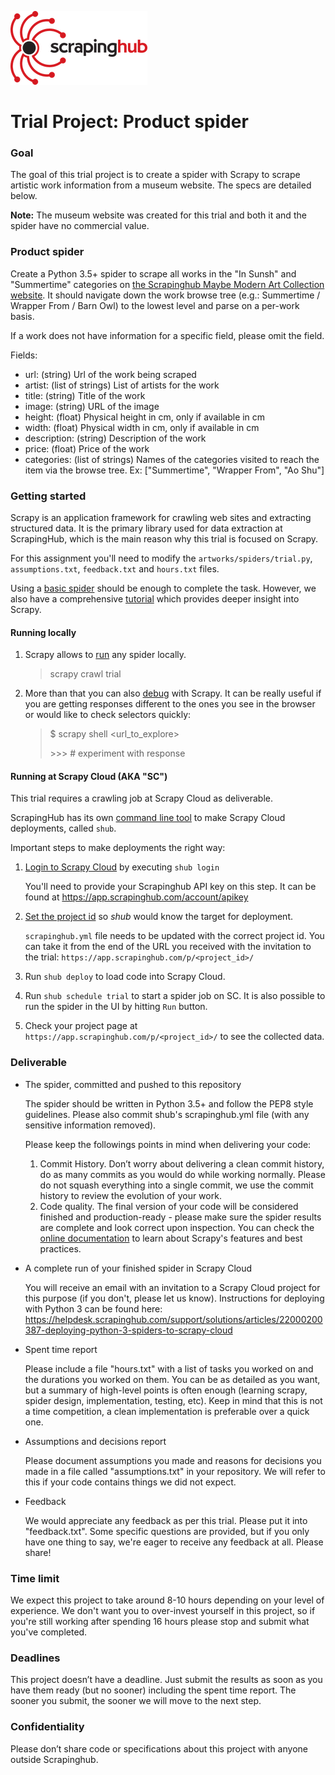 ![Scrapinghub logo](scrapinghub.png)

# Trial Project: Product spider #

### Goal ###

The goal of this trial project is to create a spider with Scrapy to scrape artistic work information from a museum website. The specs are detailed below.

**Note:** The museum website was created for this trial and both it and the spider have no commercial value.

### Product spider ###

Create a Python 3.5+ spider to scrape all works in the "In Sunsh" and "Summertime" categories on [the Scrapinghub Maybe Modern Art Collection website](http://pstrial-a-2018-10-19.toscrape.com/).
It should navigate down the work browse tree (e.g.: Summertime / Wrapper From / Barn Owl) to the lowest level and parse on a per-work basis.

If a work does not have information for a specific field, please omit the field.

Fields:

* url: (string) Url of the work being scraped
* artist: (list of strings) List of artists for the work
* title: (string) Title of the work
* image: (string) URL of the image
* height: (float) Physical height in cm, only if available in cm
* width: (float) Physical width in cm, only if available in cm
* description: (string) Description of the work
* price: (float) Price of the work
* categories: (list of strings) Names of the categories visited to reach the item via the browse tree. Ex: ["Summertime", "Wrapper From", "Ao Shu"]

### Getting started

Scrapy is an application framework for crawling web sites and extracting structured data. 
It is the primary library used for data extraction at ScrapingHub, which is the main reason why this trial is focused on Scrapy.

For this assignment you'll need to modify the `artworks/spiders/trial.py`, `assumptions.txt`,
`feedback.txt` and `hours.txt` files.

Using a [basic spider](https://doc.scrapy.org/en/latest/intro/tutorial.html#our-first-spider) should be enough to complete the task.
However, we also have a comprehensive [tutorial](https://doc.scrapy.org/en/latest/intro/tutorial.html) which provides deeper insight into Scrapy.


#### Running locally

1. Scrapy allows to [run](https://doc.scrapy.org/en/latest/intro/tutorial.html#how-to-run-our-spider) any spider locally.
   > scrapy crawl trial

2. More than that you can also [debug](https://doc.scrapy.org/en/latest/topics/commands.html#shell) with Scrapy. 
   It can be really useful if you are getting responses different to the ones you see in the browser or would like to check selectors quickly:
   > $ scrapy shell <url_to_explore>
   >
   > \>>> # experiment with response


#### Running at Scrapy Cloud (AKA "SC")

This trial requires a crawling job at Scrapy Cloud as deliverable.

ScrapingHub has its own [command line tool](https://shub.readthedocs.io/en/stable/quickstart.html) to make Scrapy Cloud deployments, called `shub`.

Important steps to make deployments the right way:

1. [Login to Scrapy Cloud](https://shub.readthedocs.io/en/stable/quickstart.html#basic-usage) by executing `shub login`

    You'll need to provide your Scrapinghub API key on this step. It can be found at https://app.scrapinghub.com/account/apikey

2. [Set the project id](https://shub.readthedocs.io/en/stable/configuration.html#where-to-configure-shub) so _shub_ would know the target for deployment.
    
    `scrapinghub.yml` file needs to be updated with the correct project id. You can take it from the end of the URL you received with the invitation to the trial:
    `https://app.scrapinghub.com/p/<project_id>/`

3. Run `shub deploy` to load code into Scrapy Cloud.
4. Run `shub schedule trial` to start a spider job on SC. It is also possible to run the spider in the UI by hitting `Run` button.
5. Check your project page at `https://app.scrapinghub.com/p/<project_id>/` to see the collected data.


### Deliverable ###

* The spider, committed and pushed to this repository

    The spider should be written in Python 3.5+ and follow the PEP8 style guidelines.  Please also commit shub's scrapinghub.yml file (with any sensitive information removed).

    Please keep the followings points in mind when delivering your code:

    1. Commit History. Don’t worry about delivering a clean commit history, do as many commits as you would do while working normally. Please do not squash everything into a single commit, we use the commit history to review the evolution of your work.
    2. Code quality. The final version of your code will be considered finished and production-ready - please make sure the spider results are complete and look correct upon inspection. You can check the [online documentation](https://doc.scrapy.org) to learn about Scrapy's features and best practices.

* A complete run of your finished spider in Scrapy Cloud

    You will receive an email with an invitation to a Scrapy Cloud project for this purpose (if you don't, please let us know).  Instructions for deploying with Python 3 can be found here: https://helpdesk.scrapinghub.com/support/solutions/articles/22000200387-deploying-python-3-spiders-to-scrapy-cloud

* Spent time report

    Please include a file "hours.txt" with a list of tasks you worked on and the durations you worked on them. You can be as detailed as you want, but a summary of high-level points is often enough (learning scrapy, spider design, implementation, testing, etc). Keep in mind that this is not a time competition, a clean implementation is preferable over a quick one.

* Assumptions and decisions report

    Please document assumptions you made and reasons for decisions you made in a file called "assumptions.txt" in your repository.  We will refer to this if your code contains things we did not expect.

* Feedback
    
    We would appreciate any feedback as per this trial. Please put it into "feedback.txt". Some specific questions are provided, but if you only have one thing to say, we're eager to receive any feedback at all. Please share!

### Time limit ###

We expect this project to take around 8-10 hours depending on your level of experience.  We don't want you to over-invest yourself in this project, so if you're still working after spending 16 hours please stop and submit what you've completed.

### Deadlines ###

This project doesn’t have a deadline. Just submit the results as soon as you have them ready (but no sooner) including the spent time report. The sooner you submit, the sooner we will move to the next step.

### Confidentiality ###

Please don’t share code or specifications about this project with anyone outside Scrapinghub.
